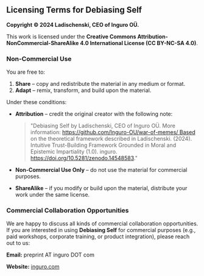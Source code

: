## **Licensing Terms for Debiasing Self**

**Copyright © 2024 Ladischenski, CEO of Inguro OÜ.**

This work is licensed under the **Creative Commons Attribution-NonCommercial-ShareAlike 4.0 International License (CC BY-NC-SA 4.0)**.

### Non-Commercial Use

You are free to:

1. **Share** – copy and redistribute the material in any medium or format.
2. **Adapt** – remix, transform, and build upon the material.

Under these conditions:

- **Attribution** – credit the original creator with the following note:
    
    > "Debiasing Self by Ladischenski, CEO of Inguro OÜ. More information: https://github.com/Inguro-OU/war-of-memes/ Based on the theoretical framework described in Ladischenski. (2024). Intuitive Trust-Building Framework Grounded in Moral and Epistemic Impartiality (1.0). inguro. https://doi.org/10.5281/zenodo.14548583."
    > 
- **Non-Commercial Use Only** – do not use the material for commercial purposes.
- **ShareAlike** – if you modify or build upon the material, distribute your work under the same license.

### Commercial Collaboration Opportunities

We are happy to discuss all kinds of commercial collaboration opportunities. If you are interested in using **Debiasing Self** for commercial purposes (e.g., paid workshops, corporate training, or product integration), please reach out to us:

**Email:** preprint AT inguro DOT com

**Website:** [inguro.com](http://inguro.com/)
